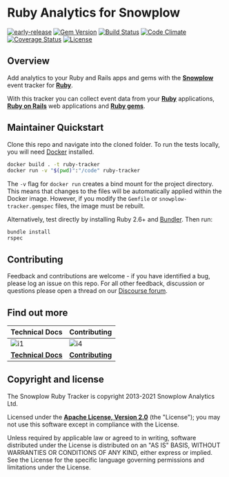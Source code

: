 # Ruby Analytics for Snowplow

[![early-release]][tracker-classification]
[![Gem Version](https://badge.fury.io/rb/snowplow-tracker.svg)](https://badge.fury.io/rb/snowplow-tracker)
[![Build Status](https://travis-ci.org/snowplow/snowplow-ruby-tracker.png?branch=master)](https://travis-ci.org/snowplow/snowplow-ruby-tracker)
[![Code Climate](https://codeclimate.com/github/snowplow/snowplow-ruby-tracker.png)](https://codeclimate.com/github/snowplow/snowplow-ruby-tracker)
[![Coverage Status](https://coveralls.io/repos/snowplow/snowplow-ruby-tracker/badge.png)](https://coveralls.io/r/snowplow/snowplow-ruby-tracker)
[![License][license-image]][license]

## Overview

Add analytics to your Ruby and Rails apps and gems with the **[Snowplow][snowplow]** event tracker for **[Ruby][ruby]**.

With this tracker you can collect event data from your **[Ruby][ruby]** applications, **[Ruby on Rails][rails]** web applications and **[Ruby gems][rubygems]**.

## Maintainer Quickstart

Clone this repo and navigate into the cloned folder. To run the tests locally, you will need [Docker][docker] installed.

```bash
docker build . -t ruby-tracker
docker run -v "$(pwd)":"/code" ruby-tracker
```

The `-v` flag for `docker run` creates a bind mount for the project directory. This means that changes to the files will be automatically applied within the Docker image. However, if you modify the `Gemfile` or `snowplow-tracker.gemspec` files, the image must be rebuilt.

Alternatively, test directly by installing Ruby 2.6+ and [Bundler][bundler]. Then run:

```
bundle install
rspec
```

## Contributing

Feedback and contributions are welcome - if you have identified a bug, please log an issue on this repo. For all other feedback, discussion or questions please open a thread on our [Discourse forum][discourse].

## Find out more

| Technical Docs                 | Contributing                        |
| ------------------------------ | ----------------------------------- |
| ![i1][techdocs-image]          | ![i4][contributing-image]           |
| **[Technical Docs][techdocs]** | **[Contributing](Contributing.md)** |

## Copyright and license

The Snowplow Ruby Tracker is copyright 2013-2021 Snowplow Analytics Ltd.

Licensed under the **[Apache License, Version 2.0][license]** (the "License");
you may not use this software except in compliance with the License.

Unless required by applicable law or agreed to in writing, software
distributed under the License is distributed on an "AS IS" BASIS,
WITHOUT WARRANTIES OR CONDITIONS OF ANY KIND, either express or implied.
See the License for the specific language governing permissions and
limitations under the License.

[license-image]: https://img.shields.io/badge/license-Apache--2-blue.svg?style=flat
[license]: https://www.apache.org/licenses/LICENSE-2.0
[ruby]: https://www.ruby-lang.org/en/
[rails]: https://rubyonrails.org/
[rubygems]: https://rubygems.org/
[docker]: https://www.docker.com/
[bundler]: https://bundler.io/
[snowplow]: httpd://snowplowanalytics.com
[discourse]: https://discourse.snowplowanalytics.com
[techdocs-image]: https://d3i6fms1cm1j0i.cloudfront.net/github/images/techdocs.png
[contributing-image]: https://d3i6fms1cm1j0i.cloudfront.net/github/images/contributing.png
[techdocs]: https://docs.snowplowanalytics.com/docs/collecting-data/collecting-from-own-applications/ruby-tracker/
[tracker-classification]: https://docs.snowplowanalytics.com/docs/collecting-data/collecting-from-own-applications/tracker-maintenance-classification/
[early-release]: https://img.shields.io/static/v1?style=flat&label=Snowplow&message=Early%20Release&color=014477&labelColor=9ba0aa&logo=data:image/png;base64,iVBORw0KGgoAAAANSUhEUgAAABAAAAAQCAMAAAAoLQ9TAAAAeFBMVEVMaXGXANeYANeXANZbAJmXANeUANSQAM+XANeMAMpaAJhZAJeZANiXANaXANaOAM2WANVnAKWXANZ9ALtmAKVaAJmXANZaAJlXAJZdAJxaAJlZAJdbAJlbAJmQAM+UANKZANhhAJ+EAL+BAL9oAKZnAKVjAKF1ALNBd8J1AAAAKHRSTlMAa1hWXyteBTQJIEwRgUh2JjJon21wcBgNfmc+JlOBQjwezWF2l5dXzkW3/wAAAHpJREFUeNokhQOCA1EAxTL85hi7dXv/E5YPCYBq5DeN4pcqV1XbtW/xTVMIMAZE0cBHEaZhBmIQwCFofeprPUHqjmD/+7peztd62dWQRkvrQayXkn01f/gWp2CrxfjY7rcZ5V7DEMDQgmEozFpZqLUYDsNwOqbnMLwPAJEwCopZxKttAAAAAElFTkSuQmCC

